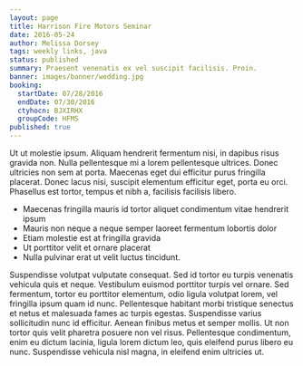 ```yaml
---
layout: page
title: Harrison Fire Motors Seminar
date: 2016-05-24
author: Melissa Dorsey
tags: weekly links, java
status: published
summary: Praesent venenatis ex vel suscipit facilisis. Proin.
banner: images/banner/wedding.jpg
booking:
  startDate: 07/28/2016
  endDate: 07/30/2016
  ctyhocn: BJXIRHX
  groupCode: HFMS
published: true
---
```

Ut ut molestie ipsum. Aliquam hendrerit fermentum nisi, in dapibus risus gravida non. Nulla pellentesque mi a lorem pellentesque ultrices. Donec ultricies non sem at porta. Maecenas eget dui efficitur purus fringilla placerat. Donec lacus nisi, suscipit elementum efficitur eget, porta eu orci. Phasellus est tortor, tempus et nibh a, facilisis facilisis libero.

* Maecenas fringilla mauris id tortor aliquet condimentum vitae hendrerit ipsum
* Mauris non neque a neque semper laoreet fermentum lobortis dolor
* Etiam molestie est at fringilla gravida
* Ut porttitor velit et ornare placerat
* Nulla pulvinar erat ut velit luctus tincidunt.

Suspendisse volutpat vulputate consequat. Sed id tortor eu turpis venenatis vehicula quis et neque. Vestibulum euismod porttitor turpis vel ornare. Sed fermentum, tortor eu porttitor elementum, odio ligula volutpat lorem, vel fringilla ipsum quam id nunc. Pellentesque habitant morbi tristique senectus et netus et malesuada fames ac turpis egestas. Suspendisse varius sollicitudin nunc id efficitur. Aenean finibus metus et semper mollis. Ut non tortor quis velit pharetra posuere non vel risus. Pellentesque condimentum, enim eu dictum lacinia, ligula lorem dictum leo, quis eleifend purus libero eu nunc. Suspendisse vehicula nisl magna, in eleifend enim ultricies ut.

